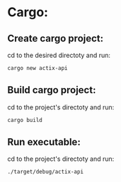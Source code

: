 
# Cargo:

## Create cargo project:

cd to the desired directoty and run:
```sh
cargo new actix-api
```

## Build cargo project:

cd to the project's directoty and run:
```sh
cargo build
```

## Run executable:

cd to the project's directoty and run:
```sh
./target/debug/actix-api
```
